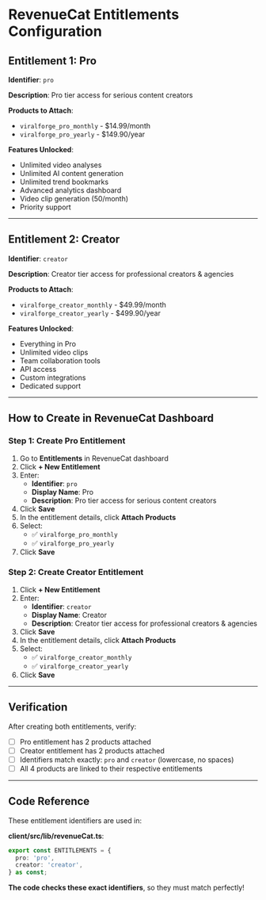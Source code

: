 # RevenueCat Entitlements Configuration

## Entitlement 1: Pro

**Identifier**: `pro`

**Description**: Pro tier access for serious content creators

**Products to Attach**:
- `viralforge_pro_monthly` - $14.99/month
- `viralforge_pro_yearly` - $149.90/year

**Features Unlocked**:
- Unlimited video analyses
- Unlimited AI content generation
- Unlimited trend bookmarks
- Advanced analytics dashboard
- Video clip generation (50/month)
- Priority support

---

## Entitlement 2: Creator

**Identifier**: `creator`

**Description**: Creator tier access for professional creators & agencies

**Products to Attach**:
- `viralforge_creator_monthly` - $49.99/month
- `viralforge_creator_yearly` - $499.90/year

**Features Unlocked**:
- Everything in Pro
- Unlimited video clips
- Team collaboration tools
- API access
- Custom integrations
- Dedicated support

---

## How to Create in RevenueCat Dashboard

### Step 1: Create Pro Entitlement

1. Go to **Entitlements** in RevenueCat dashboard
2. Click **+ New Entitlement**
3. Enter:
   - **Identifier**: `pro`
   - **Display Name**: Pro
   - **Description**: Pro tier access for serious content creators
4. Click **Save**
5. In the entitlement details, click **Attach Products**
6. Select:
   - ✅ `viralforge_pro_monthly`
   - ✅ `viralforge_pro_yearly`
7. Click **Save**

### Step 2: Create Creator Entitlement

1. Click **+ New Entitlement**
2. Enter:
   - **Identifier**: `creator`
   - **Display Name**: Creator
   - **Description**: Creator tier access for professional creators & agencies
3. Click **Save**
4. In the entitlement details, click **Attach Products**
5. Select:
   - ✅ `viralforge_creator_monthly`
   - ✅ `viralforge_creator_yearly`
6. Click **Save**

---

## Verification

After creating both entitlements, verify:

- [ ] Pro entitlement has 2 products attached
- [ ] Creator entitlement has 2 products attached
- [ ] Identifiers match exactly: `pro` and `creator` (lowercase, no spaces)
- [ ] All 4 products are linked to their respective entitlements

---

## Code Reference

These entitlement identifiers are used in:

**client/src/lib/revenueCat.ts**:
```typescript
export const ENTITLEMENTS = {
  pro: 'pro',
  creator: 'creator',
} as const;
```

**The code checks these exact identifiers**, so they must match perfectly!
